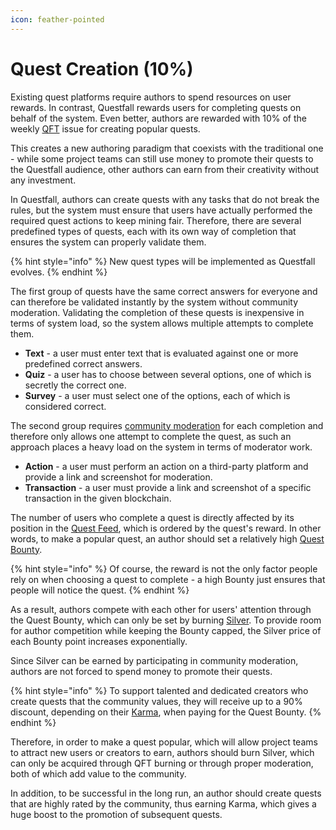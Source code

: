 ```yaml
---
icon: feather-pointed
---
```


# Quest Creation (10%)

Existing quest platforms require authors to spend resources on user rewards. In contrast, Questfall rewards users for completing quests on behalf of the system. Even better, authors are rewarded with 10% of the weekly [QFT](../../assets/qft.md) issue for creating popular quests.

This creates a new authoring paradigm that coexists with the traditional one - while some project teams can still use money to promote their quests to the Questfall audience, other authors can earn from their creativity without any investment.

In Questfall, authors can create quests with any tasks that do not break the rules, but the system must ensure that users have actually performed the required quest actions to keep mining fair. Therefore, there are several predefined types of quests, each with its own way of completion that ensures the system can properly validate them.

{% hint style="info" %}
New quest types will be implemented as Questfall evolves.
{% endhint %}

The first group of quests have the same correct answers for everyone and can therefore be validated instantly by the system without community moderation. Validating the completion of these quests is inexpensive in terms of system load, so the system allows multiple attempts to complete them.

* **Text** - a user must enter text that is evaluated against one or more predefined correct answers.
* **Quiz** - a user has to choose between several options, one of which is secretly the correct one.
* **Survey** - a user must select one of the options, each of which is considered correct.

The second group requires [community moderation](../moderators/) for each completion and therefore only allows one attempt to complete the quest, as such an approach places a heavy load on the system in terms of moderator work.

* **Action** - a user must perform an action on a third-party platform and provide a link and screenshot for moderation.
* **Transaction** - a user must provide a link and screenshot of a specific transaction in the given blockchain.

The number of users who complete a quest is directly affected by its position in the [Quest Feed](../../overview/global-feed.md), which is ordered by the quest's reward. In other words, to make a popular quest, an author should set a relatively high [Quest Bounty](quest-bounty.md).

{% hint style="info" %}
Of course, the reward is not the only factor people rely on when choosing a quest to complete - a high Bounty just ensures that people will notice the quest.
{% endhint %}

As a result, authors compete with each other for users' attention through the Quest Bounty, which can only be set by burning [Silver](../../assets/silver.md). To provide room for author competition while keeping the Bounty capped, the Silver price of each Bounty point increases exponentially.

Since Silver can be earned by participating in community moderation, authors are not forced to spend money to promote their quests.&#x20;

{% hint style="info" %}
To support talented and dedicated creators who create quests that the community values, they will receive up to a 90% discount, depending on their [Karma](karma.md), when paying for the Quest Bounty.
{% endhint %}

Therefore, in order to make a quest popular, which will allow project teams to attract new users or creators to earn, authors should burn Silver, which can only be acquired through QFT burning or through proper moderation, both of which add value to the community.

In addition, to be successful in the long run, an author should create quests that are highly rated by the community, thus earning Karma, which gives a huge boost to the promotion of subsequent quests.
